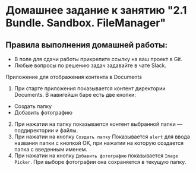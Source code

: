 # Домашнее задание к занятию "2.1 Bundle. Sandbox. FileManager"

## Правила выполнения домашней работы:
* В поле для сдачи работы прикрепите ссылку на ваш проект в Git.
* Любые вопросы по решению задач задавайте в чате Slack.

Приложение для отображения контента в Documents
1. При старте приложения показывается контент директории Documents. В навигейшн баре есть две кнопки:
* Создать папку
* Добавить фотографию

2. При нажатии на папку показывается контент выбранной папки — поддиректории и файлы.
3. При нажатии на кнопку `Создать папку` Показывается `alert` для ввода названия папки с кнопкой OK, при нажатии на которую создается папка с введенным именем. 
4. При нажатии на кнопку `Добавить фотографию` показывается `Image Picker`. При выборе фотографии она сохраняется в текущую папку.

